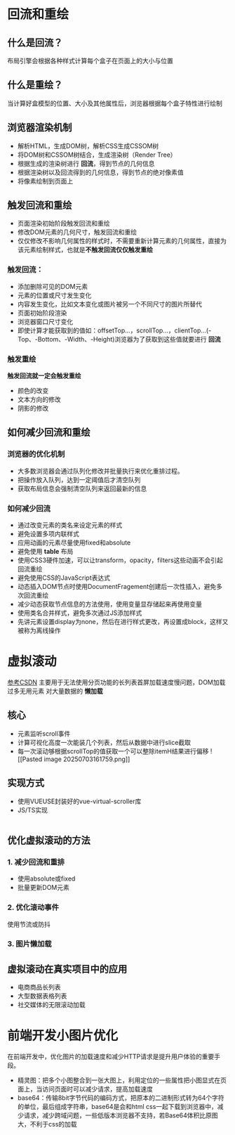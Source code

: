 # 回流和重绘
## 什么是回流？
布局引擎会根据各种样式计算每个盒子在页面上的大小与位置

## 什么是重绘？
当计算好盒模型的位置、大小及其他属性后，浏览器根据每个盒子特性进行绘制

## 浏览器渲染机制
 - 解析HTML，生成DOM树，解析CSS生成CSSOM树
 - 将DOM树和CSSOM树结合，生成渲染树（Render Tree）
 - 根据生成的渲染树进行 **回流**，得到节点的几何信息
 - 根据渲染树以及回流得到的几何信息，得到节点的绝对像素值
 - 将像素绘制到页面上

## 触发回流和重绘
 - 页面渲染初始阶段触发回流和重绘
 - 修改DOM元素的几何尺寸，触发回流和重绘
 - 仅仅修改不影响几何属性的样式时，不需要重新计算元素的几何属性，直接为该元素绘制样式，也就是**不触发回流仅仅触发重绘**

### 触发回流：
 - 添加删除可见的DOM元素
 - 元素的位置或尺寸发生变化
 - 内容发生变化，比如文本变化或图片被另一个不同尺寸的图片所替代
 - 页面初始阶段渲染
 - 浏览器窗口尺寸变化
 - 即使计算才能获取到的值如：offsetTop...，scrollTop...，clientTop...(-Top、-Bottom、-Width、-Height)浏览器为了获取到这些值就要进行 **回流**

### 触发重绘
**触发回流就一定会触发重绘**
 - 颜色的改变
 - 文本方向的修改
 - 阴影的修改

## 如何减少回流和重绘
### 浏览器的优化机制
 - 大多数浏览器会通过队列化修改并批量执行来优化重排过程。
 - 把操作放入队列，达到一定阈值后才清空队列
 - 获取布局信息会强制清空队列来返回最新的信息

### 如何减少回流
 - 通过改变元素的类名来设定元素的样式
 - 避免设置多项内联样式
 - 应用动画的元素尽量使用fixed和absolute
 - 避免使用 **table** 布局
 - 使用CSS3硬件加速，可以让transform，opacity，filters这些动画不会引起回流重绘
 - 避免使用CSS的JavaScript表达式
 - 动态插入DOM节点时使用DocumentFragement创建后一次性插入，避免多次回流重绘
 - 减少动态获取节点信息的方法使用，使用变量显存储起来再使用变量
 - 使用类名合并样式，避免多次通过JS添加样式
 - 先讲元素设置display为none，然后在进行样式更改，再设置成block，这样又被称为离线操作

# 虚拟滚动
[参考CSDN](https://blog.csdn.net/qq_41560520/article/details/118100390)
	主要用于无法使用分页功能的长列表首屏加载速度慢问题，DOM加载过多无用元素
	对大量数据的 **懒加载**

## 核心
 - 元素监听scroll事件
 - 计算可视化高度一次能装几个列表，然后从数据中进行slice截取
 - 每一次滚动够根据scrollTop的值获取一个可以整除itemH结果进行偏移
![[Pasted image 20250703161759.png]]
## 实现方式
 - 使用VUEUSE封装好的vue-virtual-scroller库
 - JS/TS实现
```vue3

```
## 优化虚拟滚动的方法
### 1. 减少回流和重排
 - 使用absolute或fixed
 - 批量更新DOM元素

### 2. 优化滚动事件
使用节流或防抖

### 3. 图片懒加载

## 虚拟滚动在真实项目中的应用
 - 电商商品长列表
 - 大型数据表格列表
 - 社交媒体的无限滚动加载

# 前端开发小图片优化
在前端开发中，优化图片的加载速度和减少HTTP请求是提升用户体验的重要手段。

 - 精灵图：把多个小图整合到一张大图上，利用定位的一些属性把小图显式在页面上，当访问页面时可以减少请求，提高加载速度
 - base64：传输8bit字节代码的编码方式，把原本的二进制形式转为64个字符的单位，最后组成字符串，base64是会和html css一起下载到浏览器中，减少请求，减少跨域问题，一些低版本浏览器不支持，若Base64体积比原图大，不利于css的加载